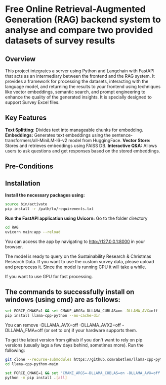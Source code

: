 # Free Online Retrieval-Augmented Generation (RAG) backend system to analyse and compare two provided datasets of survey results

## Overview
This project integrates a server using Python and Langchain with FastAPI that acts as an intermediary between the frontend and the RAG system. It provides a framework for processing the datasets, interacting with the language model, and returning the results to your frontend using techniques like vector embeddings, semantic search, and prompt engineering to enhance the quality of the generated insights. 
It is specially designed to support Survey Excel files.

## Key Features
**Text Splitting:** Divides text into manageable chunks for embedding.
**Embeddings:** Generates text embeddings using the sentence-transformers/all-MiniLM-l6-v2 model from HuggingFace.
**Vector Store:** Stores and retrieves embeddings using FAISS DB.
**Interactive Q&A:** Allows users to ask questions and get responses based on the stored embeddings.

## Pre-Conditions
## Installation

**Install the necessary packages using:**
```bash
source bin/activate
pip install -r /path/to/requirements.txt
```

**Run the FastAPI application using Uvicorn:**
Go to the folder directory
```bash
cd RAG
uvicorn main:app --reload
```
You can access the app by navigating to http://127.0.0.1:8000 in your browser.



The model is ready to query on the Sustainability Research & Christmas Research Data.
If you want to use the custom survey data, please upload and preprocess it.
Since the model is running CPU it will take a while.

If you want to use GPU for fast processing.

## The commands to successfully install on windows (using cmd) are as follows:

```bash
set FORCE_CMAKE=1 && set CMAKE_ARGS=-DLLAMA_CUBLAS=on -DLLAMA_AVX=off -DLLAMA_AVX2=off -DLLAMA_FMA=off
pip install llama-cpp-python --no-cache-dir
```

You can remove -DLLAMA_AVX=off -DLLAMA_AVX2=off -DLLAMA_FMA=off (or set to on) if your hardware supports them.

To get the latest version from github if you don't want to rely on pip versions (usually lags a few days behind, sometimes more).
Run the following:
```bash
git clone --recurse-submodules https://github.com/abetlen/llama-cpp-python.git llama-cpp-python-main
cd llama-cpp-python-main

set FORCE_CMAKE=1 && set "CMAKE_ARGS=-DLLAMA_CUBLAS=on -DLLAMA_AVX=off -DLLAMA_AVX2=off -DLLAMA_FMA=off"
python -m pip install .[all]
```
